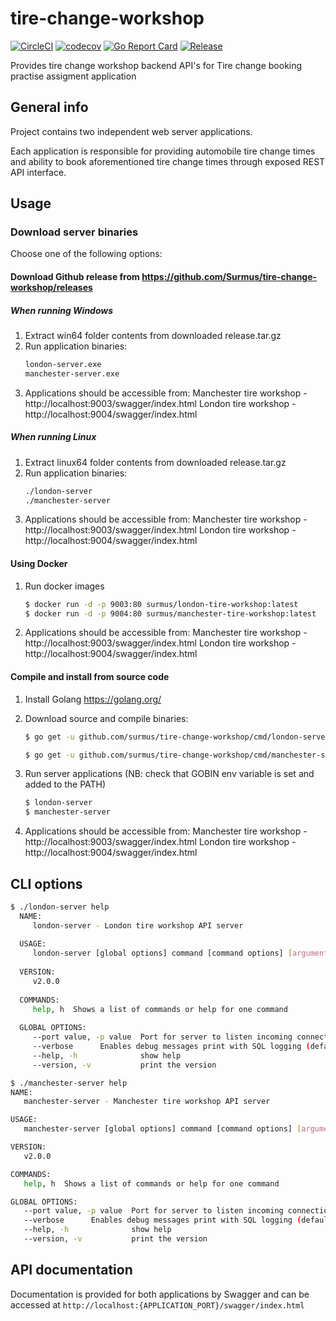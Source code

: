# tire-change-workshop
[![CircleCI](https://circleci.com/gh/Surmus/tire-change-workshop.svg?style=svg)](https://circleci.com/gh/Surmus/tire-change-workshop)
[![codecov](https://codecov.io/gh/Surmus/tire-change-workshop/branch/master/graph/badge.svg)](https://codecov.io/gh/Surmus/tire-change-workshop)
[![Go Report Card](https://goreportcard.com/badge/github.com/surmus/tire-change-workshop)](https://goreportcard.com/report/github.com/surmus/tire-change-workshop)
[![Release](https://img.shields.io/github/release/surmus/tire-change-workshop.svg?style=flat-square)](https://github.com/surmus/tire-change-workshop/releases/latest)

Provides tire change workshop backend API's for Tire change booking practise assigment application

## General info
Project contains two independent web server applications.

Each application is responsible for providing automobile tire change times and ability to book aforementioned tire change times 
through exposed REST API interface.

## Usage
### Download server binaries 
Choose one of the following options:

#### Download Github release from https://github.com/Surmus/tire-change-workshop/releases
##### When running Windows
1. Extract win64 folder contents from downloaded release.tar.gz
2. Run application binaries:
     ```sh
     london-server.exe
     manchester-server.exe
     ```
3. Applications should be accessible from:
     Manchester tire workshop - http://localhost:9003/swagger/index.html
     London tire workshop - http://localhost:9004/swagger/index.html
##### When running Linux
1. Extract linux64 folder contents from downloaded release.tar.gz
2. Run application binaries:
     ```sh
     ./london-server
     ./manchester-server
     ```
3. Applications should be accessible from:
     Manchester tire workshop - http://localhost:9003/swagger/index.html
     London tire workshop - http://localhost:9004/swagger/index.html     
#### Using Docker
1. Run docker images
    ```sh
    $ docker run -d -p 9003:80 surmus/london-tire-workshop:latest
    $ docker run -d -p 9004:80 surmus/manchester-tire-workshop:latest
    ```
2. Applications should be accessible from:
     Manchester tire workshop - http://localhost:9003/swagger/index.html
     London tire workshop - http://localhost:9004/swagger/index.html        
#### Compile and install from source code
1. Install Golang https://golang.org/
2. Download source and compile binaries:
    ```sh
    $ go get -u github.com/surmus/tire-change-workshop/cmd/london-server
    ```
    ```sh
    $ go get -u github.com/surmus/tire-change-workshop/cmd/manchester-server
    ```
3.  Run server applications (NB: check that GOBIN env variable is set and added to the PATH)
    ```sh
    $ london-server
    $ manchester-server
    ```

4. Applications should be accessible from:
     Manchester tire workshop - http://localhost:9003/swagger/index.html
     London tire workshop - http://localhost:9004/swagger/index.html

## CLI options
```sh
$ ./london-server help
  NAME:
     london-server - London tire workshop API server
  
  USAGE:
     london-server [global options] command [command options] [arguments...]
  
  VERSION:
     v2.0.0
  
  COMMANDS:
     help, h  Shows a list of commands or help for one command
  
  GLOBAL OPTIONS:
     --port value, -p value  Port for server to listen incoming connections (default: "9003")
     --verbose      Enables debug messages print with SQL logging (default: false)
     --help, -h              show help
     --version, -v           print the version
```
```sh
$ ./manchester-server help
NAME:
   manchester-server - Manchester tire workshop API server

USAGE:
   manchester-server [global options] command [command options] [arguments...]

VERSION:
   v2.0.0

COMMANDS:
   help, h  Shows a list of commands or help for one command

GLOBAL OPTIONS:
   --port value, -p value  Port for server to listen incoming connections (default: "9004")
   --verbose      Enables debug messages print with SQL logging (default: false)
   --help, -h              show help
   --version, -v           print the version
```

## API documentation
Documentation is provided for both applications by Swagger and can be accessed at ``http://localhost:{APPLICATION_PORT}/swagger/index.html`` 
